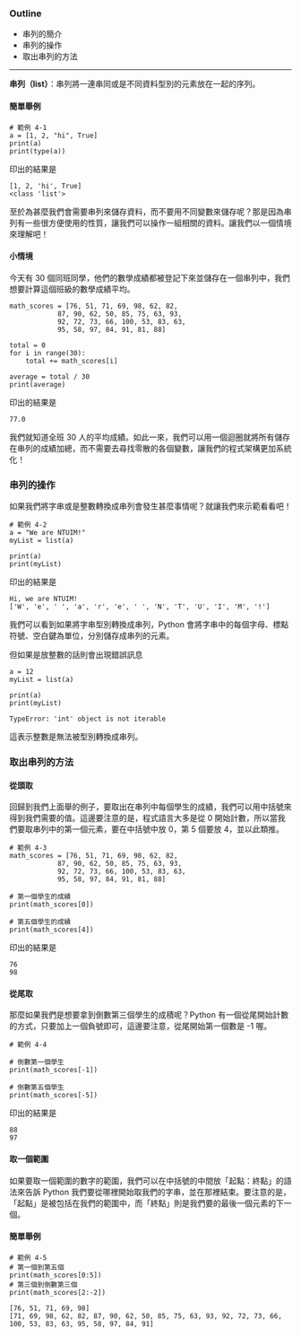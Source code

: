 ### Outline
* 串列的簡介
* 串列的操作
* 取出串列的方法



---


**串列（list）**：串列將一連串同或是不同資料型別的元素放在一起的序列。

#### 簡單舉例
```
# 範例 4-1
a = [1, 2, "hi", True]
print(a)
print(type(a))
```
印出的結果是
```
[1, 2, 'hi', True]
<class 'list'>
```
至於為甚麼我們會需要串列來儲存資料，而不要用不同變數來儲存呢？那是因為串列有一些很方便使用的性質，讓我們可以操作一組相關的資料。讓我們以一個情境來理解吧！

#### 小情境
今天有 30 個同班同學，他們的數學成績都被登記下來並儲存在一個串列中，我們想要計算這個班級的數學成績平均。
```
math_scores = [76, 51, 71, 69, 98, 62, 82, 
            87, 90, 62, 50, 85, 75, 63, 93, 
            92, 72, 73, 66, 100, 53, 83, 63, 
            95, 58, 97, 84, 91, 81, 88]

total = 0
for i in range(30):
    total += math_scores[i]

average = total / 30
print(average)
```
印出的結果是
```
77.0
```
我們就知道全班 30 人的平均成績。如此一來，我們可以用一個迴圈就將所有儲存在串列的成績加總，而不需要去尋找零散的各個變數，讓我們的程式架構更加系統化！

### 串列的操作
如果我們將字串或是整數轉換成串列會發生甚麼事情呢？就讓我們來示範看看吧！
```
# 範例 4-2
a = "We are NTUIM!"
myList = list(a)

print(a)
print(myList)
```
印出的結果是
```
Hi, we are NTUIM!
['W', 'e', ' ', 'a', 'r', 'e', ' ', 'N', 'T', 'U', 'I', 'M', '!']
```
我們可以看到如果將字串型別轉換成串列，Python 會將字串中的每個字母、標點符號、空白鍵為單位，分別儲存成串列的元素。

但如果是放整數的話則會出現錯誤訊息
```
a = 12
myList = list(a)

print(a)
print(myList)
```
```
TypeError: 'int' object is not iterable
```
這表示整數是無法被型別轉換成串列。

### 取出串列的方法
#### 從頭取
回歸到我們上面舉的例子，要取出在串列中每個學生的成績，我們可以用中括號來得到我們需要的值。這邊要注意的是，程式語言大多是從 0 開始計數，所以當我們要取串列中的第一個元素，要在中括號中放 0，第 5 個要放 4，並以此類推。
```
# 範例 4-3
math_scores = [76, 51, 71, 69, 98, 62, 82, 
            87, 90, 62, 50, 85, 75, 63, 93, 
            92, 72, 73, 66, 100, 53, 83, 63, 
            95, 58, 97, 84, 91, 81, 88]
            
# 第一個學生的成績
print(math_scores[0])

# 第五個學生的成績
print(math_scores[4])
```
印出的結果是
```
76
98
```
#### 從尾取

那麼如果我們是想要拿到倒數第三個學生的成積呢？Python 有一個從尾開始計數的方式，只要加上一個負號即可，這邊要注意，從尾開始第一個數是 -1 喔。
```
# 範例 4-4

# 倒數第一個學生
print(math_scores[-1])

# 倒數第五個學生
print(math_scores[-5])
```
印出的結果是
```
88
97
```
#### 取一個範圍
如果要取一個範圍的數字的範圍，我們可以在中括號的中間放「起點：終點」的語法來告訴 Python 我們要從哪裡開始取我們的字串，並在那裡結束。要注意的是，「起點」是被包括在我們的範圍中，而「終點」則是我們要的最後一個元素的下一個。
#### 簡單舉例
```
# 範例 4-5
# 第一個到第五個
print(math_scores[0:5])
# 第三個到倒數第三個
print(math_scores[2:-2])
```
```
[76, 51, 71, 69, 98]
[71, 69, 98, 62, 82, 87, 90, 62, 50, 85, 75, 63, 93, 92, 72, 73, 66, 100, 53, 83, 63, 95, 58, 97, 84, 91]
```
